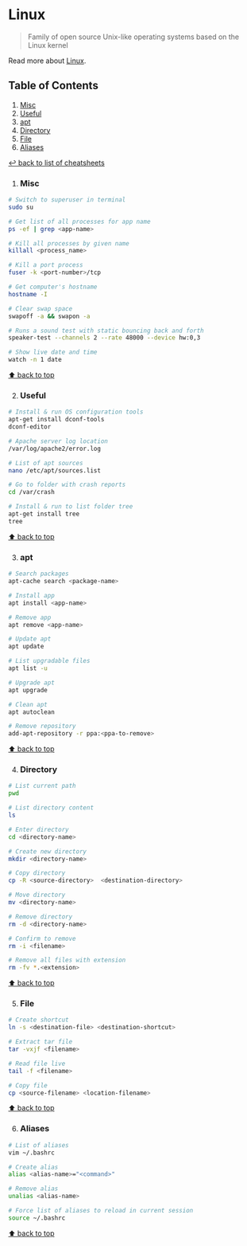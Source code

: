 # Linux
> Family of open source Unix-like operating systems based on the Linux kernel

Read more about [Linux](https://www.linux.org/).

## Table of Contents

1. [Misc](#misc)
1. [Useful](#useful)
1. [apt](#apt)
1. [Directory](#directory)
1. [File](#file)
1. [Aliases](#aliases)

[↩ back to list of cheatsheets](README.md#list-of-cheatsheets)

1. ### Misc

```bash
# Switch to superuser in terminal
sudo su

# Get list of all processes for app name
ps -ef | grep <app-name>

# Kill all processes by given name
killall <process_name>

# Kill a port process
fuser -k <port-number>/tcp

# Get computer's hostname
hostname -I

# Clear swap space
swapoff -a && swapon -a

# Runs a sound test with static bouncing back and forth
speaker-test --channels 2 --rate 48000 --device hw:0,3

# Show live date and time
watch -n 1 date
```

[⬆ back to top](#table-of-contents)

2. ### Useful

```bash
# Install & run OS configuration tools
apt-get install dconf-tools
dconf-editor

# Apache server log location
/var/log/apache2/error.log

# List of apt sources
nano /etc/apt/sources.list

# Go to folder with crash reports
cd /var/crash

# Install & run to list folder tree
apt-get install tree
tree
```

[⬆ back to top](#table-of-contents)

3. ### apt

```bash
# Search packages
apt-cache search <package-name>

# Install app
apt install <app-name>

# Remove app
apt remove <app-name>

# Update apt
apt update

# List upgradable files
apt list -u

# Upgrade apt
apt upgrade

# Clean apt
apt autoclean

# Remove repository
add-apt-repository -r ppa:<ppa-to-remove>
```

[⬆ back to top](#table-of-contents)

4. ### Directory

```bash
# List current path
pwd

# List directory content
ls

# Enter directory
cd <directory-name>

# Create new directory
mkdir <directory-name>

# Copy directory
cp -R <source-directory>  <destination-directory>

# Move directory
mv <directory-name>

# Remove directory
rm -d <directory-name>

# Confirm to remove
rm -i <filename>

# Remove all files with extension
rm -fv *.<extension>
```

[⬆ back to top](#table-of-contents)

5. ### File

```bash
# Create shortcut
ln -s <destination-file> <destination-shortcut>

# Extract tar file
tar -vxjf <filename>

# Read file live
tail -f <filename>

# Copy file
cp <source-filename> <location-filename>
```

[⬆ back to top](#table-of-contents)

6. ### Aliases

```bash
# List of aliases
vim ~/.bashrc

# Create alias
alias <alias-name>="<command>"

# Remove alias
unalias <alias-name>

# Force list of aliases to reload in current session
source ~/.bashrc
```

[⬆ back to top](#table-of-contents)
